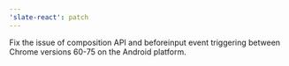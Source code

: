 ```yaml
---
'slate-react': patch
---
```


Fix the issue of composition API and beforeinput event triggering between Chrome versions 60-75 on the Android platform.

